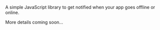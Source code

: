 A simple JavaScript library to get notified when your app goes offline or online. 

More details coming soon...
